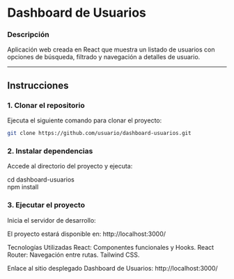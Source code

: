 # **Dashboard de Usuarios**

### **Descripción**

Aplicación web creada en React que muestra un listado de usuarios con opciones de búsqueda, filtrado y navegación a detalles de usuario.

---

## **Instrucciones**

### **1. Clonar el repositorio**

Ejecuta el siguiente comando para clonar el proyecto:

```bash
git clone https://github.com/usuario/dashboard-usuarios.git
```

### **2. Instalar dependencias**

Accede al directorio del proyecto y ejecuta:

cd dashboard-usuarios  
 npm install

### **3. Ejecutar el proyecto**

Inicia el servidor de desarrollo:

El proyecto estará disponible en: http://localhost:3000/

Tecnologías Utilizadas
React: Componentes funcionales y Hooks.
React Router: Navegación entre rutas.
Tailwind CSS.

Enlace al sitio desplegado
Dashboard de Usuarios: http://localhost:3000/
